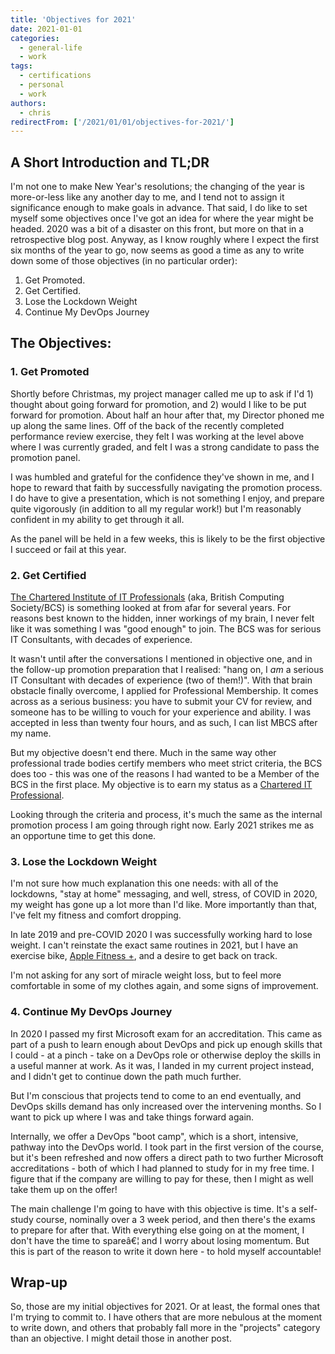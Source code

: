 ```yaml
---
title: 'Objectives for 2021'
date: 2021-01-01
categories:
  - general-life
  - work
tags:
  - certifications
  - personal
  - work
authors:
  - chris
redirectFrom: ['/2021/01/01/objectives-for-2021/']
---
```


## A Short Introduction and TL;DR

I'm not one to make New Year's resolutions; the changing of the year is more-or-less like any another day to me, and I tend not to assign it significance enough to make goals in advance. That said, I do like to set myself some objectives once I've got an idea for where the year might be headed. 2020 was a bit of a disaster on this front, but more on that in a retrospective blog post. Anyway, as I know roughly where I expect the first six months of the year to go, now seems as good a time as any to write down some of those objectives (in no particular order):

1. Get Promoted.
2. Get Certified.
3. Lose the Lockdown Weight
4. Continue My DevOps Journey

## The Objectives:

### 1\. Get Promoted

Shortly before Christmas, my project manager called me up to ask if I'd 1) thought about going forward for promotion, and 2) would I like to be put forward for promotion. About half an hour after that, my Director phoned me up along the same lines. Off of the back of the recently completed performance review exercise, they felt I was working at the level above where I was currently graded, and felt I was a strong candidate to pass the promotion panel.

I was humbled and grateful for the confidence they've shown in me, and I hope to reward that faith by successfully navigating the promotion process. I do have to give a presentation, which is not something I enjoy, and prepare quite vigorously (in addition to all my regular work!) but I'm reasonably confident in my ability to get through it all.

As the panel will be held in a few weeks, this is likely to be the first objective I succeed or fail at this year.

### 2\. Get Certified

[The Chartered Institute of IT Professionals](https://www.bcs.org/) (aka, British Computing Society/BCS) is something looked at from afar for several years. For reasons best known to the hidden, inner workings of my brain, I never felt like it was something I was "good enough" to join. The BCS was for serious IT Consultants, with decades of experience.

It wasn't until after the conversations I mentioned in objective one, and in the follow-up promotion preparation that I realised: "hang on, I _am_ a serious IT Consultant with decades of experience (two of them!)". With that brain obstacle finally overcome, I applied for Professional Membership. It comes across as a serious business: you have to submit your CV for review, and someone has to be willing to vouch for your experience and ability. I was accepted in less than twenty four hours, and as such, I can list MBCS after my name.

But my objective doesn't end there. Much in the same way other professional trade bodies certify members who meet strict criteria, the BCS does too - this was one of the reasons I had wanted to be a Member of the BCS in the first place. My objective is to earn my status as a [Chartered IT Professional](https://www.bcs.org/get-qualified/become-chartered/chartered-it-professional/).

Looking through the criteria and process, it's much the same as the internal promotion process I am going through right now. Early 2021 strikes me as an opportune time to get this done.

### 3\. Lose the Lockdown Weight

I'm not sure how much explanation this one needs: with all of the lockdowns, "stay at home" messaging, and well, stress, of COVID in 2020, my weight has gone up a lot more than I'd like. More importantly than that, I've felt my fitness and comfort dropping.

In late 2019 and pre-COVID 2020 I was successfully working hard to lose weight. I can't reinstate the exact same routines in 2021, but I have an exercise bike, [Apple Fitness +](https://www.apple.com/uk/apple-fitness-plus/), and a desire to get back on track.

I'm not asking for any sort of miracle weight loss, but to feel more comfortable in some of my clothes again, and some signs of improvement.

### 4\. Continue My DevOps Journey

In 2020 I passed my first Microsoft exam for an accreditation. This came as part of a push to learn enough about DevOps and pick up enough skills that I could - at a pinch - take on a DevOps role or otherwise deploy the skills in a useful manner at work. As it was, I landed in my current project instead, and I didn't get to continue down the path much further.

But I'm conscious that projects tend to come to an end eventually, and DevOps skills demand has only increased over the intervening months. So I want to pick up where I was and take things forward again.

Internally, we offer a DevOps "boot camp", which is a short, intensive, pathway into the DevOps world. I took part in the first version of the course, but it's been refreshed and now offers a direct path to two further Microsoft accreditations - both of which I had planned to study for in my free time. I figure that if the company are willing to pay for these, then I might as well take them up on the offer!

The main challenge I'm going to have with this objective is time. It's a self-study course, nominally over a 3 week period, and then there's the exams to prepare for after that. With everything else going on at the moment, I don't have the time to spareâ€¦ and I worry about losing momentum. But this is part of the reason to write it down here - to hold myself accountable!

## Wrap-up

So, those are my initial objectives for 2021. Or at least, the formal ones that I'm trying to commit to. I have others that are more nebulous at the moment to write down, and others that probably fall more in the "projects" category than an objective. I might detail those in another post.
